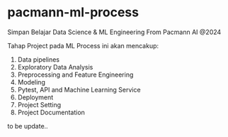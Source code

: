 # pacmann-ml-process
Simpan Belajar Data Science &amp; ML Engineering From Pacmann AI @2024

Tahap Project pada ML Process ini akan mencakup:
1. Data pipelines
2. Exploratory Data Analysis
3. Preprocessing and Feature Engineering
4. Modeling
5. Pytest, API and Machine Learning Service
6. Deployment
7. Project Setting
8. Project Documentation


to be update..
